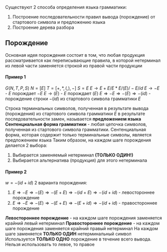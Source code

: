 Существуют 2 способа определения языка грамматики:
1. Построение последовательности правил вывода (порождение) от стартового символа и предложению языка
2. Построение дерева разбора
## Порождение
Основная идея порождения состоит в том, что любая продукция рассматривается как переписывающие правила, в которой нетерминал из левой части заменяется строкой из правой части продукции
#### Пример 1
$G (N, T, P, S)$
$N = [E]$
$T = [+, *, (, ), -]$
$S = E$
$E → E + E / E * E / (E) / -E / id$ 
$E → -E$ - $E$ порождает $-E$
$E → (E)$ - $E$ порождает $(E)$
$E ⇒ -E ⇒ -(E) ⇒ -(id)$ - порождение строки $-(id)$ из стартового символа грамматики $E$

Строка терминальных символов, полученная в результате вывода (порождения) из стартового символа грамматики $E$ в результате последовательности замен, называется **предложением языка** 
**Сентенциальная форма грамматики** - любая цепочка символов, полученная из стартового символа грамматики. Сентенциальная форма, которая содержит только терминальные символы, является предложением языка
Таким образом, на каждом шаге порождения делается 2 выбора:
1. Выбирается заменяемый нетерминал **(ТОЛЬКО ОДИН!)**
2. Выбирается альтернатива (продукция) для этого нетерминала
#### Пример 2
$w = -(id+id)$ 
2 варианта порождения:
1) $E ⇒ -E ⇒ -(E) ⇒ -(E+E) ⇒ -(id+E) ⇒ -(id+id)$ - левостороннее порождение
2) $E ⇒ -E ⇒ -(E) ⇒ -(E+E) ⇒ -(E+id) ⇒ -(id+id)$ - правостороннее порождение

**Левостороннее порождение** - на каждом шаге порождения заменяется крайний левый нетерминал
**Правостороннее порождение** - на каждом шаге порождения заменяется крайний правый нетерминал
На каждом шаге заменяется **ТОЛЬКО ОДИН** нетерминальный символ
Используется **ТОЛЬКО ОДНО** порождение в течение всего вывода. Нельзя использовать то левое, то правое
